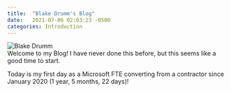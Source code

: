 ```yaml
---
title:  "Blake Drumm's Blog"
date:   2021-07-06 02:03:23 -0500
categories: Introduction
---
```

![Blake Drumm](https://avatars.githubusercontent.com/u/63755224?v=4) \
Welcome to my Blog! I have never done this before, but this seems like a good time to start.

Today is my first day as a Microsoft FTE converting from a contractor since January 2020 (1 year, 5 months, 22 days)!
